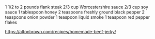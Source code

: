 

1 1/2 to 2 pounds flank steak
2/3 cup Worcestershire sauce
2/3 cup soy sauce
1 tablespoon honey
2 teaspoons freshly ground black pepper
2 teaspoons onion powder
1 teaspoon liquid smoke
1 teaspoon red pepper flakes

https://altonbrown.com/recipes/homemade-beef-jerky/
